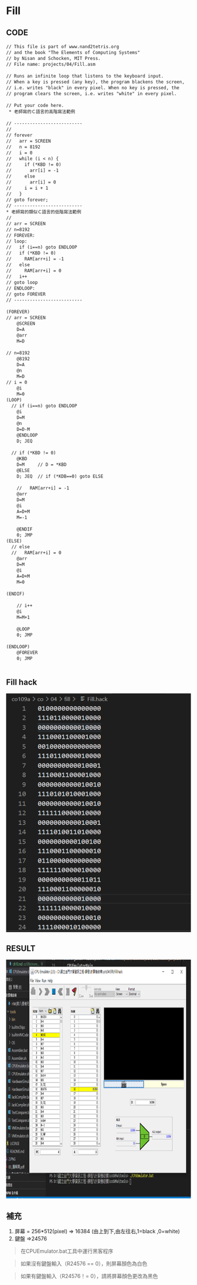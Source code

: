 # Fill
## CODE
```
// This file is part of www.nand2tetris.org
// and the book "The Elements of Computing Systems"
// by Nisan and Schocken, MIT Press.
// File name: projects/04/Fill.asm

// Runs an infinite loop that listens to the keyboard input. 
// When a key is pressed (any key), the program blackens the screen,
// i.e. writes "black" in every pixel. When no key is pressed, the
// program clears the screen, i.e. writes "white" in every pixel.

// Put your code here.
 * 老師寫的Ｃ語言的高階寫法範例

// --------------------------
//
// forever
//   arr = SCREEN
//   n = 8192
//   i = 0
//   while (i < n) {
//     if (*KBD != 0)
//       arr[i] = -1
//     else
//       arr[i] = 0
//     i = i + 1
//   }
// goto forever;
// --------------------------
* 老師寫的類似Ｃ語言的低階寫法範例
// 
// arr = SCREEN
// n=8192
// FOREVER:
// loop:
//   if (i==n) goto ENDLOOP
//   if (*KBD != 0)
//     RAM[arr+i] = -1
//   else 
//     RAM[arr+i] = 0
//   i++
// goto loop
// ENDLOOP:
// goto FOREVER
// --------------------------

(FOREVER)
// arr = SCREEN
	@SCREEN
	D=A
	@arr
	M=D

// n=8192
	@8192
	D=A
	@n
	M=D
// i = 0
	@i
	M=0
(LOOP)
  // if (i==n) goto ENDLOOP
	@i
	D=M
	@n
	D=D-M
	@ENDLOOP
	D; JEQ
	
  // if (*KBD != 0)
	@KBD
	D=M     // D = *KBD
	@ELSE
	D; JEQ  // if (*KDB==0) goto ELSE
	
	//   RAM[arr+i] = -1
	@arr
	D=M
	@i
	A=D+M
	M=-1
	
	@ENDIF
	0; JMP
(ELSE)	
  // else 
  //   RAM[arr+i] = 0
	@arr
	D=M
	@i
	A=D+M
	M=0
	
(ENDIF)
	
	// i++
	@i
	M=M+1
	
	@LOOP
	0; JMP

(ENDLOOP)
	@FOREVER
	0; JMP
	
```
##  Fill hack
<img src="img/fillhack.jpg" width="1000" height="650">

## RESULT
<img src="img/fillresult.jpg" width="1000" height="650">

## 補充
1. 屏幕 = 256*512(pixel) => 16384
   (由上到下,由左往右,1=black ,0=white)
2. 鍵盤 =>24576

>在CPUEmulator.bat工具中運行黑客程序

> 如果沒有鍵盤輸入（R24576 == 0），則屏幕顏色為白色

>如果有鍵盤輸入（R24576！= 0），請將屏幕顏色更改為黑色